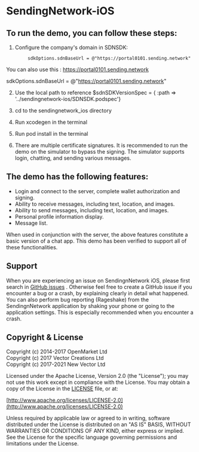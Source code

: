 # SendingNetwork-iOS



## To run the demo, you can follow these steps:



1. Configure the company's domain in SDNSDK:



```
        sdkOptions.sdnBaseUrl = @"https://portal0101.sending.network"
```


You can also use this : https://portal0101.sending.network

sdkOptions.sdnBaseUrl = @"https://portal0101.sending.network"



2. Use the local path to reference $sdnSDKVersionSpec = { :path => '../sendingnetwork-ios/SDNSDK.podspec'}


3. cd to the sendingnetwork_ios directory

4. Run xcodegen in the terminal

5. Run pod install in the terminal

6. There are multiple certificate signatures. It is recommended to run the demo on the simulator to bypass the signing. The simulator supports login, chatting, and sending various messages.





## The demo has the following features:

- Login and connect to the server, complete wallet authorization and signing.
- Ability to receive messages, including text, location, and images.
- Ability to send messages, including text, location, and images.
- Personal profile information display.
- Message list.

When used in conjunction with the server, the above features constitute a basic version of a chat app. This demo has been verified to support all of these functionalities.




## Support

When you are experiencing an issue on SendingnNetwork iOS, please first search in [GitHub issues](https://github.com/Sending-Network/sendingnetwork-ios/issues)
. Otherwise feel free to create a GitHub issue if you encounter a bug or a crash, by explaining clearly in detail what happened. You can also perform bug reporting (Rageshake) from the SendingnNetwork application by shaking your phone or going to the application settings. This is especially recommended when you encounter a crash.

## Copyright & License

Copyright (c) 2014-2017 OpenMarket Ltd  
Copyright (c) 2017 Vector Creations Ltd  
Copyright (c) 2017-2021 New Vector Ltd

Licensed under the Apache License, Version 2.0 (the "License"); you may not use this work except in compliance with the License. You may obtain a copy of the License in the [LICENSE](LICENSE) file, or at:

[http://www.apache.org/licenses/LICENSE-2.0](http://www.apache.org/licenses/LICENSE-2.0)

Unless required by applicable law or agreed to in writing, software distributed under the License is distributed on an "AS IS" BASIS, WITHOUT WARRANTIES OR CONDITIONS OF ANY KIND, either express or implied. See the License for the specific language governing permissions and limitations under the License.
